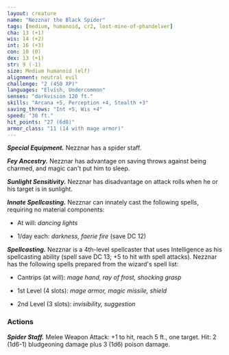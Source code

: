 ```yaml
---
layout: creature
name: "Nezznar the Black Spider"
tags: [medium, humanoid, cr2, lost-mine-of-phandelver]
cha: 13 (+1)
wis: 14 (+2)
int: 16 (+3)
con: 10 (0)
dex: 13 (+1)
str: 9 (-1)
size: Medium humanoid (elf)
alignment: neutral evil
challenge: "2 (450 XP)"
languages: "Elvish, Undercommon"
senses: "darkvision 120 ft."
skills: "Arcana +5, Perception +4, Stealth +3"
saving_throws: "Int +5, Wis +4"
speed: "30 ft."
hit_points: "27 (6d8)"
armor_class: "11 (14 with mage armor)"
---
```


***Special Equipment.*** Nezznar has a spider staff.

***Fey Ancestry.*** Nezznar has advantage on saving throws against being charmed, and magic can't put him to sleep.

***Sunlight Sensitivity.*** Nezznar has disadvantage on attack rolls when he or his target is in sunlight.

***Innate Spellcasting.*** Nezznar can innately cast the following spells, requiring no material components:

* At will: <i>dancing lights</i>

* 1/day each: <i>darkness, faerie fire </i>(save DC 12)

***Spellcasting.*** Nezznar is a 4th-level spellcaster that uses Intelligence as his spellcasting ability (spell save DC 13; +5 to hit with spell attacks). Nezznar has the following spells prepared from the wizard's spell list:

* Cantrips (at will): <i>mage hand, ray of frost, shocking grasp</i>

* 1st Level (4 slots): <i>mage armor, magic missile, shield</i>

* 2nd Level (3 slots): <i>invisibility, suggestion</i>

### Actions

***Spider Staff.*** Melee Weapon Attack: +1 to hit, reach 5 ft., one target. Hit: 2 (1d6-1) bludgeoning damage plus 3 (1d6) poison damage.
